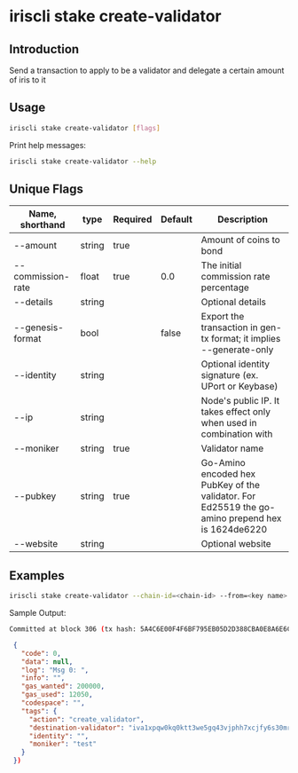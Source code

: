 # iriscli stake create-validator

## Introduction

Send a transaction to apply to be a validator and delegate a certain amount of iris to it

## Usage

```bash
iriscli stake create-validator [flags]
```

Print help messages:

```bash
iriscli stake create-validator --help
```

## Unique Flags

| Name, shorthand   | type   | Required | Default | Description                                                                                      |
| ----------------- | -----  | -------- | ------- | ------------------------------------------------------------------------------------------------ |
| --amount          | string | true     |         | Amount of coins to bond                                                                          |
| --commission-rate | float  | true     | 0.0     | The initial commission rate percentage                                                           |
| --details         | string |          |         | Optional details                                                                                 |
| --genesis-format  | bool   |          | false   | Export the transaction in gen-tx format; it implies --generate-only                              |
| --identity        | string |          |         | Optional identity signature (ex. UPort or Keybase)                                               |
| --ip              | string |          |         | Node's public IP. It takes effect only when used in combination with                             |
| --moniker         | string | true     |         | Validator name                                                                                   |
| --pubkey          | string | true     |         | Go-Amino encoded hex PubKey of the validator. For Ed25519 the go-amino prepend hex is 1624de6220 |
| --website         | string |          |         | Optional website                                                                                 |

## Examples

```bash
iriscli stake create-validator --chain-id=<chain-id> --from=<key name> --fee=0.3iris --pubkey=<Validator PubKey> --commission-rate=0.1 --amount=100iris --moniker=<validator name>
```

Sample Output:

```bash
Committed at block 306 (tx hash: 5A4C6E00F4F6BF795EB05D2D388CBA0E8A6E6CF17669314B1EE6A31729A22450, response: {Code:0 Data:[] Log:Msg 0:  Info: GasWanted:200000 GasUsed:3398 Tags:[{Key:[97 99 116 105 111 110] Value:[115 101 114 118 105 99 101 45 119 105 116 104 100 114 97 119 45 102 101 101 115] XXX_NoUnkeyedLiteral:{} XXX_unrecognized:[] XXX_sizecache:0} {Key:[99 111 109 112 108 101 116 101 67 111 110 115 117 109 101 100 84 120 70 101 101 45 105 114 105 115 45 97 116 116 111] Value:[34 54 55 57 54 48 48 48 48 48 48 48 48 48 48 48 34] XXX_NoUnkeyedLiteral:{} XXX_unrecognized:[] XXX_sizecache:0}] Codespace: XXX_NoUnkeyedLiteral:{} XXX_unrecognized:[] XXX_sizecache:0})
```

```json
 {
   "code": 0,
   "data": null,
   "log": "Msg 0: ",
   "info": "",
   "gas_wanted": 200000,
   "gas_used": 12050,
   "codespace": "",
   "tags": {
     "action": "create_validator",
     "destination-validator": "iva1xpqw0kq0ktt3we5gq43vjphh7xcjfy6s30mrlz",
     "identity": "",
     "moniker": "test"
   }
 })
```
